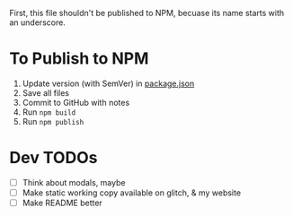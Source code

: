 First, this file shouldn't be published to NPM, becuase its name starts with an underscore.

# To Publish to NPM

1. Update version (with SemVer) in [package.json](package.json)
2. Save all files
3. Commit to GitHub with notes
4. Run `npm build`
5. Run `npm publish`

# Dev TODOs

- [ ] Think about modals, maybe
- [ ] Make static working copy available on glitch, & my website
- [ ] Make README better